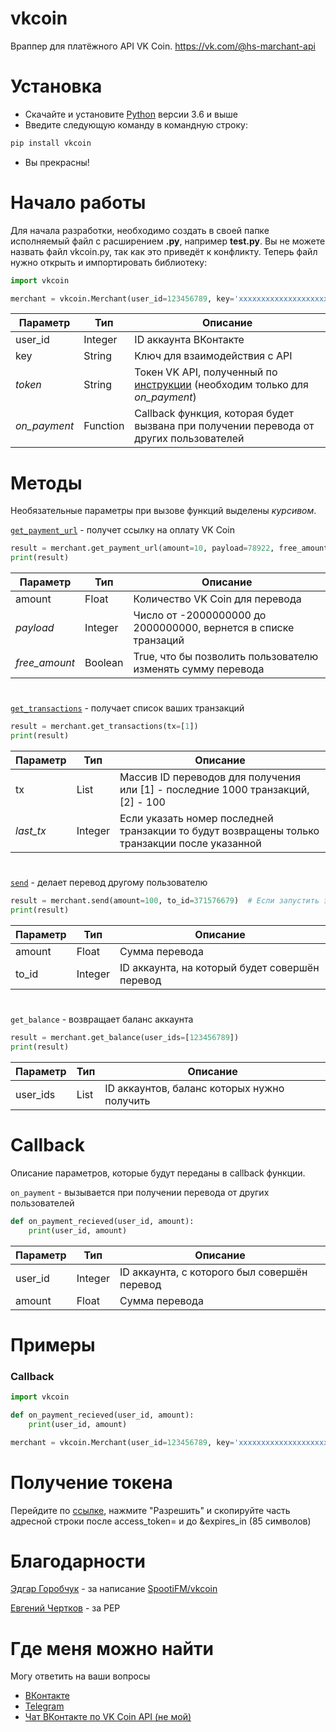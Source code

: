 # vkcoin
Враппер для платёжного API VK Coin. https://vk.com/@hs-marchant-api
# Установка
* Скачайте и установите [Python](https://www.python.org/downloads/) версии 3.6 и выше
* Введите следующую команду в командную строку:
```bash
pip install vkcoin
```
* Вы прекрасны!
# Начало работы
Для начала разработки, необходимо создать в своей папке исполняемый файл с расширением **.py**, например **test.py**. Вы не можете назвать файл vkcoin.py, так как это приведёт к конфликту. Теперь файл нужно открыть и импортировать библиотеку:
```python
import vkcoin

merchant = vkcoin.Merchant(user_id=123456789, key='xxxxxxxxxxxxxxxxxxxxxxxxxxxxxxxxxxxxxxxxxxxxxxxxxx')
```
|Параметр|Тип|Описание|
|-|-|-|
|user_id|Integer|ID аккаунта ВКонтакте|
|key|String|Ключ для взаимодействия с API|
|_token_|String|Токен VK API, полученный по [инструкции](https://github.com/crinny/vkcoin#получение-токена) (необходим только для _on_payment_)|
|_on_payment_|Function|Callback функция, которая будет вызвана при получении перевода от других пользователей|
# Методы
Необязательные параметры при вызове функций выделены _курсивом_.

[`get_payment_url`](https://vk.com/@hs-marchant-api?anchor=ssylka-na-oplatu) - получет ссылку на оплату VK Coin
```python
result = merchant.get_payment_url(amount=10, payload=78922, free_amount=False)
print(result)
```
|Параметр|Тип|Описание|
|-|-|-|
|amount|Float|Количество VK Coin для перевода|
|_payload_|Integer|Число от -2000000000 до 2000000000, вернется в списке транзаций|
|_free_amount_|Boolean|True, что бы позволить пользователю изменять сумму перевода|
#
[`get_transactions`](https://vk.com/@hs-marchant-api?anchor=poluchenie-spiska-tranzaktsy) - получает список ваших транзакций
```python
result = merchant.get_transactions(tx=[1])
print(result)
```
|Параметр|Тип|Описание|
|-|-|-|
|tx|List|Массив ID переводов для получения или [1] - последние 1000 транзакций, [2] - 100|
|_last_tx_|Integer|Если указать номер последней транзакции то будут возвращены только транзакции после указанной|
#
[`send`](https://vk.com/@hs-marchant-api?anchor=perevod) - делает перевод другому пользователю
```python
result = merchant.send(amount=100, to_id=371576679)  # Если запустить этот код, вы переведёте мне 100 VK Coin :)
print(result)
```
|Параметр|Тип|Описание|
|-|-|-|
|amount|Float|Сумма перевода|
|to_id|Integer|ID аккаунта, на который будет совершён перевод|
#
`get_balance` - возвращает баланс аккаунта
```python
result = merchant.get_balance(user_ids=[123456789])
print(result)
```
|Параметр|Тип|Описание|
|-|-|-|
|user_ids|List|ID аккаунтов, баланс которых нужно получить|
# Callback
Описание параметров, которые будут переданы в callback функции.

`on_payment` - вызывается при получении перевода от других пользователей
```python
def on_payment_recieved(user_id, amount):
    print(user_id, amount)
```
|Параметр|Тип|Описание|
|-|-|-|
|user_id|Integer|ID аккаунта, с которого был совершён перевод|
|amount|Float|Сумма перевода|
# Примеры
### Callback
```python
import vkcoin

def on_payment_recieved(user_id, amount):
    print(user_id, amount)

merchant = vkcoin.Merchant(user_id=123456789, key='xxxxxxxxxxxxxxxxxxxxxxxxxxxxxxxxxxxxxxxxxxxxxxxxxx', on_payment=on_payment_recieved)
```
# Получение токена
Перейдите по [ссылке](https://vk.cc/9f4IXA), нажмите "Разрешить" и скопируйте часть адресной строки после access_token= и до &expires_in (85 символов)
# Благодарности
[Эдгар Горобчук](https://vk.com/edgar_gorobchuk) - за написание [SpootiFM/vkcoin](https://github.com/SpootiFM/vkcoin)

[Eвгений Чертков](https://vk.com/dgs00) - за PEP
# Где меня можно найти
Могу ответить на ваши вопросы
* [ВКонтакте](https://vk.com/crinny)
* [Telegram](https://t.me/truecrinny)
* [Чат ВКонтакте по VK Coin API (не мой)](https://vk.me/join/AJQ1d5eSUQ81wnwgfHSRktCi)